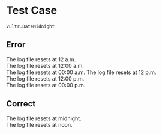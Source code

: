 # Test Case

    Vultr.DateMidnight

## Error

The log file resets at 12 a.m.  
The log file resets at 12:00 a.m.  
The log file resets at 00:00 a.m.
The log file resets at 12 p.m.  
The log file resets at 12:00 p.m.  
The log file resets at 00:00 p.m.  

## Correct

The log file resets at midnight.  
The log file resets at noon.  
